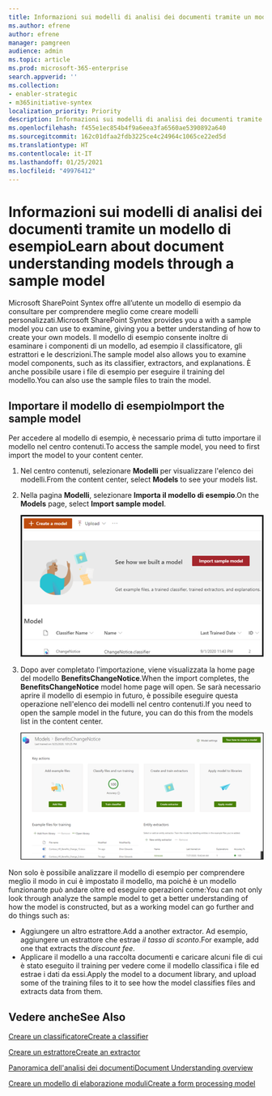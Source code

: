 ```yaml
---
title: Informazioni sui modelli di analisi dei documenti tramite un modello di esempio
ms.author: efrene
author: efrene
manager: pamgreen
audience: admin
ms.topic: article
ms.prod: microsoft-365-enterprise
search.appverid: ''
ms.collection:
- enabler-strategic
- m365initiative-syntex
localization_priority: Priority
description: Informazioni sui modelli di analisi dei documenti tramite un modello di esempio
ms.openlocfilehash: f455e1ec854b4f9a6eea3fa6560ae5390892a640
ms.sourcegitcommit: 162c01dfaa2fdb3225ce4c24964c1065ce22ed5d
ms.translationtype: HT
ms.contentlocale: it-IT
ms.lasthandoff: 01/25/2021
ms.locfileid: "49976412"
---
```

# <a name="learn-about-document-understanding-models-through-a-sample-model"></a><span data-ttu-id="2858a-103">Informazioni sui modelli di analisi dei documenti tramite un modello di esempio</span><span class="sxs-lookup"><span data-stu-id="2858a-103">Learn about document understanding models through a sample model</span></span>

<span data-ttu-id="2858a-104">Microsoft SharePoint Syntex offre all’utente un modello di esempio da consultare per comprendere meglio come creare modelli personalizzati.</span><span class="sxs-lookup"><span data-stu-id="2858a-104">Microsoft SharePoint Syntex provides you a with a sample model you can use to examine, giving you a better understanding of how to create your own models.</span></span> <span data-ttu-id="2858a-105">Il modello di esempio consente inoltre di esaminare i componenti di un modello, ad esempio il classificatore, gli estrattori e le descrizioni.</span><span class="sxs-lookup"><span data-stu-id="2858a-105">The sample model also allows you to examine model components, such as its classifier, extractors, and explanations.</span></span> <span data-ttu-id="2858a-106">È anche possibile usare i file di esempio per eseguire il training del modello.</span><span class="sxs-lookup"><span data-stu-id="2858a-106">You can also use the sample files to train the model.</span></span>

## <a name="import-the-sample-model"></a><span data-ttu-id="2858a-107">Importare il modello di esempio</span><span class="sxs-lookup"><span data-stu-id="2858a-107">Import the sample model</span></span>

<span data-ttu-id="2858a-108">Per accedere al modello di esempio, è necessario prima di tutto importare il modello nel centro contenuti.</span><span class="sxs-lookup"><span data-stu-id="2858a-108">To access the sample model, you need to first import the model to your content center.</span></span>

1. <span data-ttu-id="2858a-109">Nel centro contenuti, selezionare **Modelli** per visualizzare l'elenco dei modelli.</span><span class="sxs-lookup"><span data-stu-id="2858a-109">From the content center, select **Models** to see your models list.</span></span></br>
2. <span data-ttu-id="2858a-110">Nella pagina **Modelli**, selezionare **Importa il modello di esempio**.</span><span class="sxs-lookup"><span data-stu-id="2858a-110">On the **Models** page, select **Import sample model**.</span></span></br>

    ![Importare modelli di esempio](../media/content-understanding/import-sample-model.png) </br>

3. <span data-ttu-id="2858a-112">Dopo aver completato l'importazione, viene visualizzata la home page del modello **BenefitsChangeNotice**.</span><span class="sxs-lookup"><span data-stu-id="2858a-112">When the import completes, the **BenefitsChangeNotice** model home page will open.</span></span> <span data-ttu-id="2858a-113">Se sarà necessario aprire il modello di esempio in futuro, è possibile eseguire questa operazione nell'elenco dei modelli nel centro contenuti.</span><span class="sxs-lookup"><span data-stu-id="2858a-113">If you need to open the sample model in the future, you can do this from the models list in the content center.</span></span> </br>

     ![Home page di esempio](../media/content-understanding/sample-home-page.png)</br>

<span data-ttu-id="2858a-115">Non solo è possibile analizzare il modello di esempio per comprendere meglio il modo in cui è impostato il modello, ma poiché è un modello funzionante può andare oltre ed eseguire operazioni come:</span><span class="sxs-lookup"><span data-stu-id="2858a-115">You can not only look through analyze the sample model to get a better understanding of how the model is constructed, but as a working model can go further and do things such as:</span></span>

- <span data-ttu-id="2858a-116">Aggiungere un altro estrattore.</span><span class="sxs-lookup"><span data-stu-id="2858a-116">Add a another extractor.</span></span> <span data-ttu-id="2858a-117">Ad esempio, aggiungere un estrattore che estrae *il tasso di sconto*.</span><span class="sxs-lookup"><span data-stu-id="2858a-117">For example, add one that extracts the *discount fee*.</span></span>
- <span data-ttu-id="2858a-118">Applicare il modello a una raccolta documenti e caricare alcuni file di cui è stato eseguito il training per vedere come il modello classifica i file ed estrae i dati da essi.</span><span class="sxs-lookup"><span data-stu-id="2858a-118">Apply the model to a document library, and upload some of the training files to it to see how the model classifies files and extracts data from them.</span></span>


## <a name="see-also"></a><span data-ttu-id="2858a-119">Vedere anche</span><span class="sxs-lookup"><span data-stu-id="2858a-119">See Also</span></span>
[<span data-ttu-id="2858a-120">Creare un classificatore</span><span class="sxs-lookup"><span data-stu-id="2858a-120">Create a classifier</span></span>](create-a-classifier.md)

[<span data-ttu-id="2858a-121">Creare un estrattore</span><span class="sxs-lookup"><span data-stu-id="2858a-121">Create an extractor</span></span>](create-an-extractor.md)

[<span data-ttu-id="2858a-122">Panoramica dell'analisi dei documenti</span><span class="sxs-lookup"><span data-stu-id="2858a-122">Document Understanding overview</span></span>](document-understanding-overview.md)

[<span data-ttu-id="2858a-123">Creare un modello di elaborazione moduli</span><span class="sxs-lookup"><span data-stu-id="2858a-123">Create a form processing model</span></span>](create-a-form-processing-model.md)  
